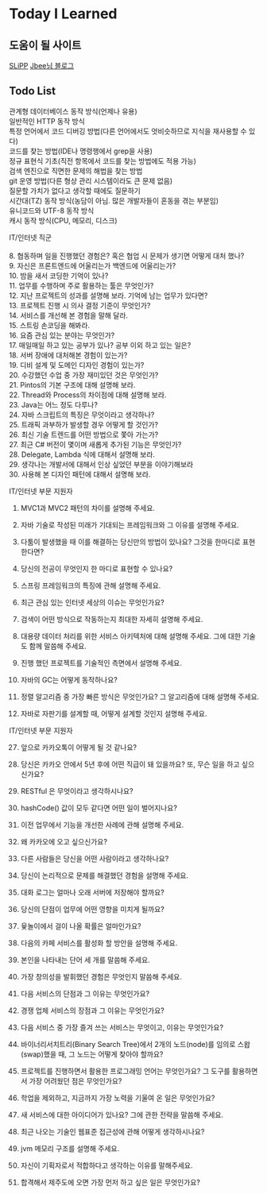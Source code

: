 # Today I Learned

## 도움이 될 사이트
[SLiPP](https://www.slipp.net/questions)
[Jbee님 블로그](http://asfirstalways.tistory.com/153)

## Todo List

관계형 데이터베이스 동작 방식(언제나 유용)<br>
일반적인 HTTP 동작 방식<br>
특정 언어에서 코드 디버깅 방법(다른 언어에서도 엇비슷하므로 지식을 재사용할 수 있다)<br>
코드를 찾는 방법(IDE나 명령행에서 grep을 사용)<br>
정규 표현식 기초(직전 항목에서 코드를 찾는 방법에도 적용 가능)<br>
검색 엔진으로 직면한 문제의 해법을 찾는 방법<br>
git 운영 방법(다른 형상 관리 시스템이라도 큰 문제 없음)<br>
질문할 가치가 없다고 생각할 때에도 질문하기<br>
시간대(TZ) 동작 방식(농담이 아님. 많은 개발자들이 혼동을 겪는 부분임)<br>
유니코드와 UTF-8 동작 방식<br>
캐시 동작 방식(CPU, 메모리, 디스크)<br>

IT/인터넷 직군<br>
<br>
8. 협동하며 일을 진행했던 경험은? 혹은 협업 시 문제가 생기면 어떻게 대처 했나?<br>
9. 자신은 프론트엔드에 어울리는가 백엔드에 어울리는가?<br>
10. 밤을 새서 코딩한 기억이 있나?<br>
11. 업무를 수행하며 주로 활용하는 툴은 무엇인가?<br>
12. 지난 프로젝트의 성과를 설명해 보라. 기억에 남는 업무가 있다면?<br>
13. 프로젝트 진행 시 의사 결정 기준이 무엇인가?<br>
14. 서비스를 개선해 본 경험을 말해 달라.<br>
15. 스트링 손코딩을 해봐라.<br>
16. 요즘 관심 있는 분야는 무엇인가?<br>
17. 매일매일 하고 있는 공부가 있나? 공부 이외 하고 있는 일은?<br>
18. 서버 장애에 대처해본 경험이 있는가?<br>
19. 디비 설계 및 도메인 디자인 경험이 있는가?<br>
20. 수강했던 수업 중 가장 재미있던 것은 무엇인가?<br>
21. Pintos의 기본 구조에 대해 설명해 보라.<br>
22. Thread와 Process의 차이점에 대해 설명해 보라.<br>
23. Java는 어느 정도 다루나?<br>
24. 자바 스크립트의 특징은 무엇이라고 생각하나?<br>
25. 트래픽 과부하가 발생할 경우 어떻게 할 것인가?<br>
26. 최신 기술 트렌드를 어떤 방법으로 쫓아 가는가?<br>
27. 최근 C# 버전이 몇이며 새롭게 추가된 기능은 무엇인가?<br>
28. Delegate, Lambda 식에 대해서 설명해 보라.<br>
29. 생각나는 개발서에 대해서 인상 싶었던 부분을 이야기해보라<br>
30. 사용해 본 디자인 패턴에 대해서 설명해 보라.<br>

IT/인터넷 부문 지원자
1. MVC1과 MVC2 패턴의 차이를 설명해 주세요.

2. 자바 기술로 작성된 미래가 기대되는 프레임워크와 그 이유를 설명해 주세요.

3. 다툼이 발생했을 때 이를 해결하는 당신만의 방법이 있나요? 그것을 한마디로 표현한다면?

4. 당신의 전공이 무엇인지 한 마디로 표현할 수 있나요?

5. 스프링 프레임워크의 특징에 관해 설명해 주세요.

6. 최근 관심 있는 인터넷 세상의 이슈는 무엇인가요?

7. 검색이 어떤 방식으로 작동하는지 최대한 자세히 설명해 주세요.

8. 대용량 데이터 처리를 위한 서비스 아키텍처에 대해 설명해 주세요. 그에 대한 기술도 함께 말씀해 주세요.

9. 진행 했던 프로젝트를 기술적인 측면에서 설명해 주세요.

10. 자바의 GC는 어떻게 동작하나요?

11. 정렬 알고리즘 중 가장 빠른 방식은 무엇인가요? 그 알고리즘에 대해 설명해 주세요.

12. 자바로 자판기를 설계할 때, 어떻게 설계할 것인지 설명해 주세요.

IT/인터넷 부문 지원자

27. 앞으로 카카오톡이 어떻게 될 것 같나요?

28. 당신은 카카오 안에서 5년 후에 어떤 직급이 돼 있을까요? 또, 무슨 일을 하고 싶으신가요?

29. RESTful 은 무엇이라고 생각하시나요?

30. hashCode() 값이 모두 같다면 어떤 일이 벌어지나요?

31. 이전 업무에서 기능을 개선한 사례에 관해 설명해 주세요.

32. 왜 카카오에 오고 싶으신가요?

33. 다른 사람들은 당신을 어떤 사람이라고 생각하나요?

34. 당신이 논리적으로 문제를 해결했던 경험을 설명해 주세요.

35. 대화 로그는 얼마나 오래 서버에 저장해야 할까요?

51. 당신의 단점이 업무에 어떤 영향을 미치게 될까요?

52. 윷놀이에서 걸이 나올 확률은 얼마인가요?

53. 다음의 카페 서비스를 활성화 할 방안을 설명해 주세요.

54. 본인을 나타내는 단어 세 개를 말씀해 주세요.

55. 가장 창의성을 발휘했던 경험은 무엇인지 말씀해 주세요.

56. 다음 서비스의 단점과 그 이유는 무엇인가요?

57. 경쟁 업체 서비스의 장점과 그 이유는 무엇인가요?

58. 다음 서비스 중 가장 즐겨 쓰는 서비스는 무엇이고, 이유는 무엇인가요?

59. 바이너리서치트리(Binary Search Tree)에서 2개의 노드(node)를 임의로 스왑(swap)했을 때, 그 노드는 어떻게 찾아야 할까요?

60. 프로젝트를 진행하면서 활용한 프로그래밍 언어는 무엇인가요? 그 도구를 활용하면서 가장 어려웠던 점은 무엇인가요?

61. 학업을 제외하고, 지금까지 가장 노력을 기울여 온 일은 무엇인가요?

62. 새 서비스에 대한 아이디어가 있나요? 그에 관한 전략을 말씀해 주세요.

63. 최근 나오는 기술인 웹표준 접근성에 관해 어떻게 생각하시나요?

64. jvm 메모리 구조를 설명해 주세요.

65. 자신이 기획자로서 적합하다고 생각하는 이유를 말해주세요.

66. 합격해서 제주도에 오면 가장 먼저 하고 싶은 일은 무엇인가요?

